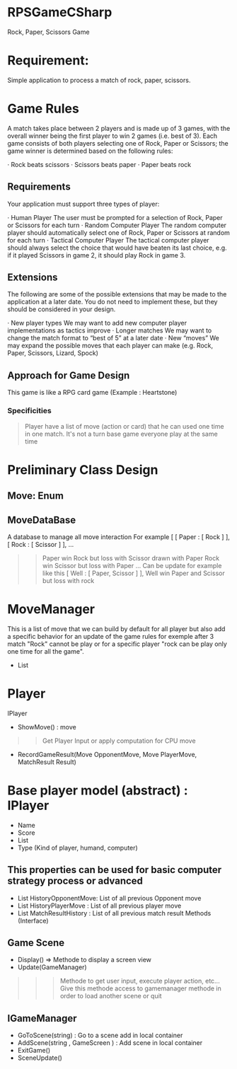 # RPSGameCSharp
Rock, Paper, Scissors Game

# Requirement:
Simple application to process a match of rock, paper, scissors.

# Game Rules

A match takes place between 2 players and is made up of 3 games, 
with the overall winner being the first player to win 2 games (i.e. best of 3).
Each game consists of both players selecting one of Rock, Paper or Scissors; 
the game winner is determined based on the following rules:

· Rock beats scissors
· Scissors beats paper
· Paper beats rock

## Requirements

Your application must support three types of player:

· Human Player The user must be prompted for a selection of Rock, Paper or Scissors for each turn
· Random Computer Player The random computer player should automatically select one of Rock, Paper or Scissors at random for each turn
· Tactical Computer Player The tactical computer player should always select the choice that would have beaten its last choice, e.g. if it played Scissors in game 2, it should play Rock in game 3.

## Extensions

The following are some of the possible extensions that may be made to the application at a later date. You do not need to implement these, but they should be considered in your design.

· New player types We may want to add new computer player implementations as tactics improve
· Longer matches We may want to change the match format to “best of 5” at a later date
· New “moves” We may expand the possible moves that each player can make (e.g. Rock, Paper, Scissors, Lizard, Spock)

## Approach for Game Design
This game is like a RPG card game (Example : Heartstone)
### Specificities
> Player have a list of move (action or card)  that he can used one time in one match. 
> It's not a turn base game everyone play at the same time
 
# Preliminary Class Design

## Move: Enum

## MoveDataBase
A database to manage all move interaction
For example
[
  [
    Paper : 
    [
      Rock
    ]
  ],
  [
    Rock : 
    [
      Scissor
    ]
  ],
  ...
  >> Paper win Rock but loss with Scissor drawn with Paper
  >> Rock win Scissor but loss with Paper ...
  Can be update for example like this
  [
    Well : 
    [
      Paper,
	  Scissor
    ]
  ],
  >> Well win Paper and Scissor but loss with rock

# MoveManager
This is a list of move that we can build by default for all player but also add a specific 
behavior for an update of the game rules for exemple after 3 match "Rock" 
cannot be play or for a specific player "rock can be play only one time for all the game".
+ List<Move>

# Player
IPlayer<Interface>
+ ShowMove() : move
>> Get Player Input or apply computation for CPU move
+ RecordGameResult(Move OpponentMove, Move PlayerMove, MatchResult Result)

# Base player model (abstract) : IPlayer
+ Name 
+ Score
+ List<Move>
+ Type (Kind of player, humand, computer)
## This properties can be used for basic computer strategy process or advanced
+ List<Move> HistoryOpponentMove: List of all previous Opponent move
+ List<Move> HistoryPlayerMove : List of all previous player move
+ List<MatchResult> MatchResultHistory : List of all previous match result
Methods (Interface)

## Game Scene
+ Display() => Methode to display a screen view
+ Update(GameManager) 
>>> Methode to get user input, execute player action, etc...
>>> Give this methode access to gamemanager methode in order to load another scene or quit

## IGameManager
+ GoToScene(string) : Go to a scene add in local container
+ AddScene(string , GameScreen ) : Add scene in local container
+ ExitGame()
+ SceneUpdate()



 
